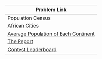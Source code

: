 | Problem Link |
| ------------------|
|[Population Census](https://www.hackerrank.com/challenges/asian-population/problem?isFullScreen=true)|
|[African Cities](https://www.hackerrank.com/challenges/african-cities/problem?isFullScreen=true)|
|[Average Population of Each Continent](https://www.hackerrank.com/challenges/average-population-of-each-continent/problem?isFullScreen=true)|
|[The Report](https://www.hackerrank.com/challenges/the-report/problem?isFullScreen=true)|
|[Contest Leaderboard](https://www.hackerrank.com/challenges/contest-leaderboard/problem?isFullScreen=true)|

